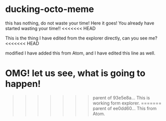 # ducking-octo-meme
this has nothing, do not waste your time!
Here it goes!
You already have started wasting your time!!
<<<<<<< HEAD


This is the thing I have edited from the explorer directly, can you see me?
<<<<<<< HEAD

modified
I have added this from Atom, and I have edited this line as well.

OMG! let us see, what is going to happen!
=======
>>>>>>> parent of 93e5e8a... This is working form explorer.
=======
>>>>>>> parent of ee0dd60... This from Atom.
